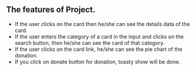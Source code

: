 ## The features of Project.
- If the user clicks on the card then he/she can see the details data of the card.
- If the user enters the category of a card in the input and clicks on the search button, then he/she can see the card of that category.
- If the user clicks on the card link, he/she can see the pie chart of the donation.
- If you click on donate button for donation, toasty show will be done.